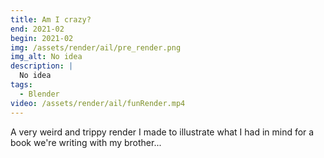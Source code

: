 ```yaml
---
title: Am I crazy?
end: 2021-02
begin: 2021-02
img: /assets/render/ail/pre_render.png
img_alt: No idea
description: |
  No idea
tags:
  - Blender
video: /assets/render/ail/funRender.mp4
---
```

A very weird and trippy render I made to illustrate what I had in mind for a book we're writing with my brother...